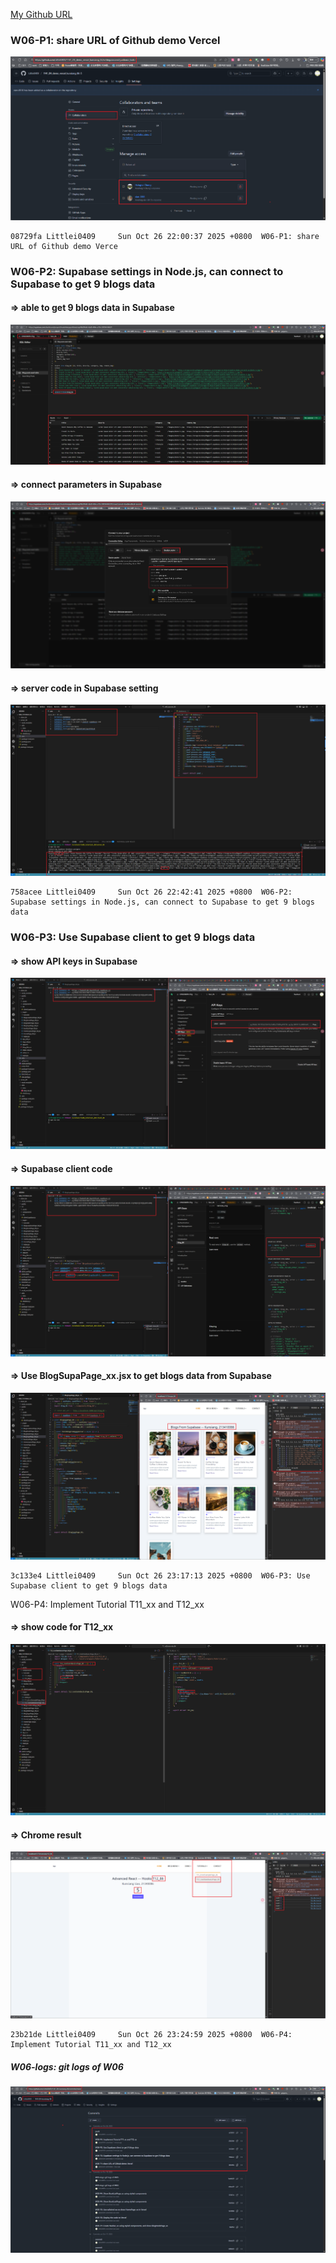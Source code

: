 [My Github URL](https://github.com/Littlei0409/1141-2N-kunsiang-86)

### W06-P1: share URL of Github demo Vercel
 
![](w06-p1.png)
 
```
08729fa Littlei0409     Sun Oct 26 22:00:37 2025 +0800  W06-P1: share URL of Github demo Verce
```

### W06-P2: Supabase settings in Node.js, can connect to Supabase to get 9 blogs data
 
#### => able to get 9 blogs data in Supabase
 
![](w06-p2-1.png)
 
#### => connect parameters in Supabase
 
![](w06-p2-2.png)
 
#### => server code in Supabase setting
 
![](w06-p2-3.png)
 
```
758acee Littlei0409     Sun Oct 26 22:42:41 2025 +0800  W06-P2: Supabase settings in Node.js, can connect to Supabase to get 9 blogs data
```

### W06-P3: Use Supabase client to get 9 blogs data
 
#### => show API keys in Supabase
 
![](w06-p3-1.png)
 
#### => Supabase client code
 
![](w06-p3-2.png)
 
#### => Use BlogSupaPage_xx.jsx to get blogs data from Supabase
 
![](w06-p3-3.png)
 
```
3c133e4 Littlei0409     Sun Oct 26 23:17:13 2025 +0800  W06-P3: Use Supabase client to get 9 blogs data
```

W06-P4: Implement Tutorial T11_xx and T12_xx
 
#### => show code for T12_xx
 
![](w06-p4-1.png)
 
#### => Chrome result
 
![](w06-p4-2.png)
 
```
23b21de Littlei0409     Sun Oct 26 23:24:59 2025 +0800  W06-P4: Implement Tutorial T11_xx and T12_xx
```

##### W06-logs: git logs of W06
![](w06-log.png)